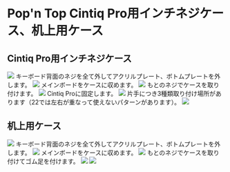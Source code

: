 # Pop'n Top Cintiq Pro用インチネジケース、机上用ケース

## Cintiq Pro用インチネジケース

![](img/IMG_4292.jpg)
キーボード背面のネジを全て外してアクリルプレート、ボトムプレートを外します。
![](img/IMG_4127.jpg)
メインボードをケースに収めます。
![](img/IMG_4151.jpg)
もとのネジでケースを取り付けます。
![](img/IMG_4301.jpg)
Cintiq Proに固定します。
![](img/IMG_4310.jpg)
片手につき3種類取り付け場所があります（22では左右が重なって使えないパターンがあります）。
![](img/IMG_4315.jpg)


## 机上用ケース

![](img/IMG_4292.jpg)
キーボード背面のネジを全て外してアクリルプレート、ボトムプレートを外します。
![](img/IMG_4127.jpg)
メインボードをケースに収めます。
![](img/IMG_4151.jpg)
もとのネジでケースを取り付けてゴム足を付けます。
![](img/IMG_4169.jpg)
![](img/IMG_4177.jpg)


